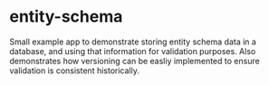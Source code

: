 # entity-schema

Small example app to demonstrate storing entity schema data in a database, and using that information for validation purposes. Also demonstrates how versioning can be easliy implemented to ensure validation is consistent historically.
